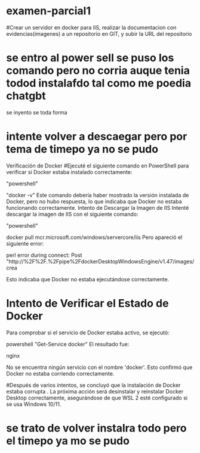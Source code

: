 # examen-parcial1
#Crear un servidor en docker para IIS, realizar la documentacion con evidencias(imagenes) a un repositorio en GIT, y subir la URL del repositorio 
# se entro al power sell se puso los comando pero no corria auque tenia todod instalafdo tal como me poedia chatgbt
se inyento se toda forma
# intente volver a descaegar pero por tema de timepo ya no se pudo
Verificación de Docker
#Ejecuté el siguiente comando en PowerShell para verificar si Docker estaba instalado correctamente:

"powershell"

"docker -v"
Este comando debería haber mostrado la versión instalada de Docker, pero no hubo respuesta, lo que indicaba que Docker no estaba funcionando correctamente.
Intento de Descargar la Imagen de IIS
Intenté descargar la imagen de IIS con el siguiente comando:

"powershell"

docker pull mcr.microsoft.com/windows/servercore/iis
Pero apareció el siguiente error:

perl
error during connect: Post "http://%2F%2F.%2Fpipe%2FdockerDesktopWindowsEngine/v1.47/images/crea

Esto indicaba que Docker no estaba ejecutándose correctamente.
# Intento de Verificar el Estado de Docker
Para comprobar si el servicio de Docker estaba activo, se ejecutó:

powershell
"Get-Service docker"
El resultado fue:

nginx

No se encuentra ningún servicio con el nombre 'docker'.
Esto confirmó que Docker no estaba corriendo correctamente.


#Después de varios intentos, se concluyó que la instalación de Docker estaba corrupta . La próxima acción será desinstalar y reinstalar Docker Desktop correctamente, asegurándose de que WSL 2 esté configurado si se usa Windows 10/11.
  # se trato de volver instalra todo pero el timepo ya mo se pudo
